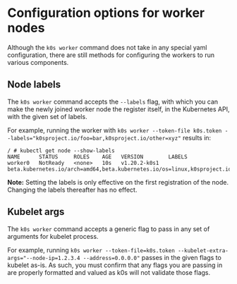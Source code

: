 # Configuration options for worker nodes

Although the `k0s worker` command does not take in any special yaml configuration, there are still methods for configuring the workers to run various components. 

## Node labels

The `k0s worker` command accepts the `--labels` flag, with which you can make the newly joined worker node the register itself, in the Kubernetes API, with the given set of labels.

For example, running the worker with `k0s worker --token-file k0s.token --labels="k0sproject.io/foo=bar,k0sproject.io/other=xyz"` results in:

```
/ # kubectl get node --show-labels
NAME      STATUS     ROLES    AGE   VERSION        LABELS
worker0   NotReady   <none>   10s   v1.20.2-k0s1   beta.kubernetes.io/arch=amd64,beta.kubernetes.io/os=linux,k0sproject.io/foo=bar,k0sproject.io/other=xyz,kubernetes.io/arch=amd64,kubernetes.io/hostname=worker0,kubernetes.io/os=linux
```

**Note:** Setting the labels is only effective on the first registration of the node. Changing the labels thereafter has no effect.

## Kubelet args

The `k0s worker` command accepts a generic flag to pass in any set of arguments for kubelet process.

For example, running `k0s worker --token-file=k0s.token --kubelet-extra-args="--node-ip=1.2.3.4 --address=0.0.0.0"` passes in the given flags to kubelet as-is. As such, you must confirm that any flags you are passing in are properly formatted and valued as k0s will not validate those flags.

